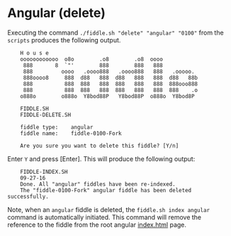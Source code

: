 Angular (delete)
======

Executing the command `./fiddle.sh "delete" "angular" "0100"` from the `scripts` produces the following output.

        H o u s e
        oooooooooooo  o8o        .o8        .o8  oooo
         888       8  `"'        888        888   888
         888         oooo   .oooo888   .oooo888   888   .ooooo.
         888oooo8     888  d88   888  d88   888   888  d88   88b
         888          888  888   888  888   888   888  888ooo888
         888          888  888   888  888   888   888  888    .o
        o888o        o888o  Y8bod88P   Y8bod88P  o888o  Y8bod8P
        
        FIDDLE.SH
        FIDDLE-DELETE.SH
        
        fiddle type:	angular
        fiddle name:	fiddle-0100-Fork
        
        Are you sure you want to delete this fiddle? [Y/n]


Enter `Y` and press [Enter].  This will produce the following output:


        FIDDLE-INDEX.SH
        09-27-16
        Done. All "angular" fiddles have been re-indexed.
        The "fiddle-0100-Fork" angular fiddle has been deleted successfully.


Note, when an `angular` fiddle is deleted, the `fiddle.sh index angular` command is automatically initiated.  This 
command will remove the reference to the fiddle from the root angular [index.html](index.html) page.
